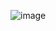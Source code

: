 ![image](https://github.com/szynszyl320/IpCalc/assets/163065469/0ecbdc70-7b22-4268-bcd5-f318727ae28b)
